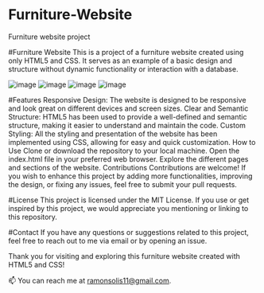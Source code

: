 # Furniture-Website
Furniture website project

#Furniture Website
This is a project of a furniture website created using only HTML5 and CSS. It serves as an example of a basic design and structure without dynamic functionality or interaction with a database.

![image](https://github.com/ramonsolis11/Furniture-Website/assets/80738178/be20174c-9e4e-4215-a61d-5ba0d6eb4ded)
![image](https://github.com/ramonsolis11/Furniture-Website/assets/80738178/39a18a02-ef99-4331-8e6a-735761b3db63)
![image](https://github.com/ramonsolis11/Furniture-Website/assets/80738178/48cfb352-2ef5-4768-ba7b-896eba83ff68)
![image](https://github.com/ramonsolis11/Furniture-Website/assets/80738178/a89a0210-db70-4cbb-986c-987004b4f963)


#Features
Responsive Design: The website is designed to be responsive and look great on different devices and screen sizes.
Clear and Semantic Structure: HTML5 has been used to provide a well-defined and semantic structure, making it easier to understand and maintain the code.
Custom Styling: All the styling and presentation of the website has been implemented using CSS, allowing for easy and quick customization.
How to Use
Clone or download the repository to your local machine.
Open the index.html file in your preferred web browser.
Explore the different pages and sections of the website.
Contributions
Contributions are welcome! If you wish to enhance this project by adding more functionalities, improving the design, or fixing any issues, feel free to submit your pull requests.

#License
This project is licensed under the MIT License. If you use or get inspired by this project, we would appreciate you mentioning or linking to this repository.

#Contact
If you have any questions or suggestions related to this project, feel free to reach out to me via email or by opening an issue.

Thank you for visiting and exploring this furniture website created with HTML5 and CSS!

📫 You can reach me at ramonsolis11@gmail.com.
